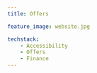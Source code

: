 ```yaml
---
title: Offers

feature_image: website.jpg

techstack:
    - Accessibility
    - Offers
    - Finance
---
```


